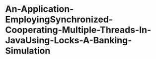 # An-Application-EmployingSynchronized-Cooperating-Multiple-Threads-In-JavaUsing-Locks-A-Banking-Simulation
